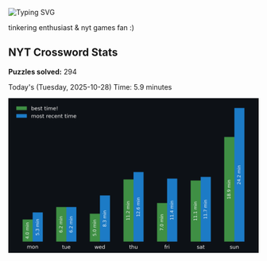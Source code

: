 ![Typing SVG](https://readme-typing-svg.demolab.com?font=Fira+Code&size=16&pause=700&color=FFFFFF&width=435&lines=hi+i'm+aimee!;nice+to+see+you+here!)

tinkering enthusiast & nyt games fan :)
<!-- START NYT-STATS -->
## NYT Crossword Stats
**Puzzles solved:** 294

Today's (Tuesday, 2025-10-28) Time: 5.9 minutes


![Solve Times](./nyt_stats_graph.png)
<!-- END NYT-STATS -->
